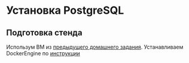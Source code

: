 # Установка PostgreSQL

## Подготовка стенда

Использум ВМ из [предыдущего домашнего задания](../2-lesson/2-lesson.md#подготовка-виртуальной-машины-и-установка-субд).
Устанавливаем DockerEngine по [инструкции](https://docs.docker.com/engine/install/ubuntu/#install-using-the-repository)

